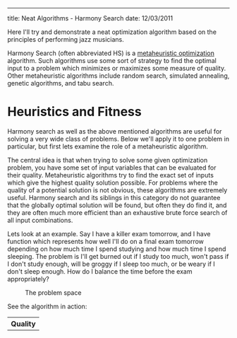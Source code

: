 --- 
title: Neat Algorithms - Harmony Search
date: 12/03/2011

Here I'll try and demonstrate a neat optimization algorithm based on the principles of performing jazz musicians. 

Harmony Search (often abbreviated HS) is a [metaheuristic optimization](http://en.wikipedia.org/wiki/Metaheuristic) algorithm. Such algorithms use some sort of strategy to find the optimal input to a problem which minimizes or maximizes some measure of quality. Other metaheuristic algorithms include random search, simulated annealing, genetic algorithms, and tabu search. 

# Heuristics and Fitness

Harmony search as well as the above mentioned algorithms are useful for solving a very wide class of problems. Below we'll apply it to one problem in particular, but first lets examine the role of a metaheuristic algorithm.

The central idea is that when trying to solve some given optimization problem, you have some set of input variables that can be evaluated for their quality. Metaheuristic algorithms try to find the exact set of inputs which give the highest quality solution possible. For problems where the quality of a potential solution is not obvious, these algorithms are extremely useful. Harmony search and its siblings in this category do not guarantee that the globally optimal solution will be found, but often they do find it, and they are often much more efficient than an exhaustive brute force search of all input combinations.

Lets look at an example. Say I have a killer exam tomorrow, and I have function which represents how well I'll do on a final exam tomorrow depending on how much time I spend studying and how much time I spend sleeping. The problem is I'll get burned out if I study too much, won't pass if I don't study enough, will be groggy if I sleep too much, or be weary if I don't sleep enough. How do I balance the time before the exam appropriately? 

<figure class="big">
  <div id="sleepMap"></div>
  <figcaption>The problem space</figcaption>
</figure>

See the algorithm in action:
<div id="searchVis"></div>
<table id="searchResults">
  <tr class="out">
    <th>Quality</th>
  </tr>
</table>
<img src="/images/working.gif" id="status" style="display:none;">
<script type="text/javascript">
  var Harry = {};
</script>

<script src="/js/jquery.hive.js" type="text/javascript"></script>
<script src="/js/underscore.js" type="text/javascript"></script>
<script src="/js/protovis-d3.2.js" type="text/javascript"></script>
<script src="/js/harmonics/harmony.js" type="text/javascript"></script>
<script src="/js/harmonics/harmony_search.js" type="text/javascript"></script>
<script src="/js/harmonics/sudoku_puzzle.js" type="text/javascript"></script>
<script src="/js/harmonics/sudoku_harmony.js" type="text/javascript"></script>
<script src="/js/harmonics/sudoku_visualization.js" type="text/javascript"></script>
<script src="/js/harmonics/sudoku.js" type="text/javascript"></script>
<link href='/css/harmonics.css' rel='stylesheet' type='text/css' /> 
